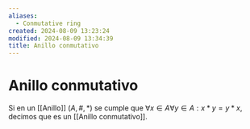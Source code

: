 ```yaml
---
aliases:
  - Conmutative ring
created: 2024-08-09 13:23:24
modified: 2024-08-09 13:34:39
title: Anillo conmutativo
---
```


# Anillo conmutativo

Si en un [[Anillo]] $(A, \#, *)$ se cumple que $\forall x \in A \forall y \in A: x * y = y * x$, decimos que es un [[Anillo conmutativo]].
